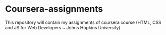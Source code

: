 # Coursera-assignments
This repository will contain my assignments of coursera course (HTML, CSS and JS for Web Developers ~ Johns Hopkins University)
